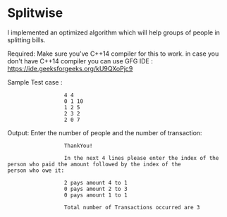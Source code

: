 # Splitwise

I implemented an optimized algorithm which will help groups of people in splitting bills. 

Required:
  Make sure you've C++14 compiler for this to work.
  in case you don't have C++14 compiler you can use GFG IDE : https://ide.geeksforgeeks.org/kU9QXoPjc9

  
  
  Sample Test case :  
  
                      4 4
                      0 1 10
                      1 2 5
                      2 3 2
                      2 0 7

  Output:
                      Enter the number of people and the number of transaction: 
                      
                      ThankYou!
                      
                      In the next 4 lines please enter the index of the person who paid the amount followed by the index of the                       person who owe it:
                      
                      2 pays amount 4 to 1
                      0 pays amount 2 to 3
                      0 pays amount 1 to 1
                      
                      Total number of Transactions occurred are 3

